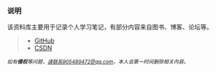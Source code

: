 ### 说明

该资料库主要用于记录个人学习笔记，有部分内容来自图书、博客、论坛等。
> * [GitHub](https://github.com/zkchw/)  <br/>
> * [CSDN](https://blog.csdn.net/qq_38200425?type=blog)   <br/>




*<small>如有**侵权**等问题，请联系905489472@qq.com，本人会第一时间删除相关内容。</small>*
